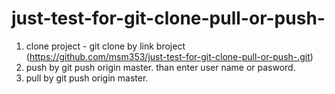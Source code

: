 # just-test-for-git-clone-pull-or-push-
1. clone project -  git clone by link broject  (https://github.com/msm353/just-test-for-git-clone-pull-or-push-.git)
2. push by git push origin master. than enter user name or pasword. 
3. pull by git push origin master.
